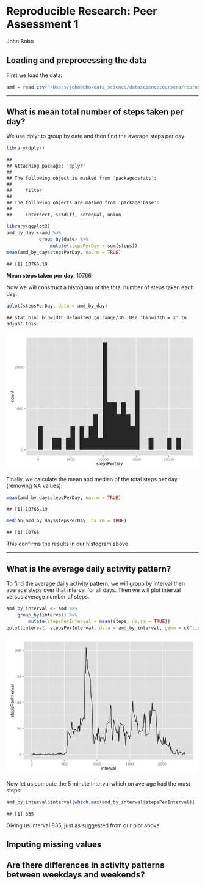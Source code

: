 # Reproducible Research: Peer Assessment 1
John Bobo  


## Loading and preprocessing the data
First we load the data:

```r
amd = read.csv("/Users/johnbobo/data_science/datasciencecoursera/reproducible_research/RepData_PeerAssessment1/activity.csv")
```

***

## What is mean total number of steps taken per day?
We use dplyr to group by date and then find the average steps per day

```r
library(dplyr)
```

```
## 
## Attaching package: 'dplyr'
## 
## The following object is masked from 'package:stats':
## 
##     filter
## 
## The following objects are masked from 'package:base':
## 
##     intersect, setdiff, setequal, union
```

```r
library(ggplot2)
amd_by_day <-amd %>%
            group_by(date) %>%
                mutate(stepsPerDay = sum(steps))
mean(amd_by_day$stepsPerDay, na.rm = TRUE)
```

```
## [1] 10766.19
```
**Mean steps taken per day**: 10766

Now we will construct a histogram of the total number of steps taken each day:

```r
qplot(stepsPerDay, data = amd_by_day)
```

```
## stat_bin: binwidth defaulted to range/30. Use 'binwidth = x' to adjust this.
```

![](PA1_template_files/figure-html/unnamed-chunk-3-1.png) 

Finally, we calculate the mean and median of the total steps per day (removing NA
values):

```r
mean(amd_by_day$stepsPerDay, na.rm = TRUE)
```

```
## [1] 10766.19
```

```r
median(amd_by_day$stepsPerDay, na.rm = TRUE)
```

```
## [1] 10765
```
This confirms the results in our histogram above.

***

## What is the average daily activity pattern?

To find the average daily activity pattern, we will group by interval then average
steps over that interval for all days. Then we will plot interval versus average
number of steps.

```r
amd_by_interval <- amd %>%
    group_by(interval) %>%
        mutate(stepsPerInterval = mean(steps, na.rm = TRUE))
qplot(interval, stepsPerInterval, data = amd_by_interval, geom = c("line"))
```

![](PA1_template_files/figure-html/unnamed-chunk-5-1.png) 

Now let us compute the 5 minute interval which on average had the most steps:

```r
amd_by_interval$interval[which.max(amd_by_interval$stepsPerInterval)]
```

```
## [1] 835
```
Giving us interval 835, just as suggested from our plot above.

## Imputing missing values



## Are there differences in activity patterns between weekdays and weekends?

